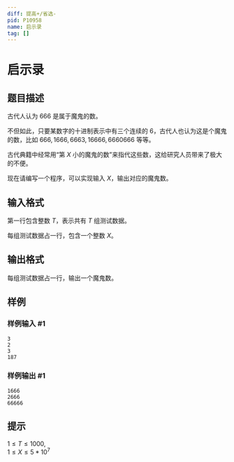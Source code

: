 ```yaml
---
diff: 提高+/省选-
pid: P10958
name: 启示录
tag: []
---
```

# 启示录
## 题目描述

古代人认为 $666$ 是属于魔鬼的数。

不但如此，只要某数字的十进制表示中有三个连续的 $6$，古代人也认为这是个魔鬼的数，比如 $666,1666,6663,16666,6660666$ 等等。

古代典籍中经常用“第 $X$ 小的魔鬼的数”来指代这些数，这给研究人员带来了极大的不便。

现在请编写一个程序，可以实现输入 $X$，输出对应的魔鬼数。
## 输入格式

第一行包含整数 $T$，表示共有 $T$ 组测试数据。

每组测试数据占一行，包含一个整数 $X$。
## 输出格式

每组测试数据占一行，输出一个魔鬼数。

## 样例

### 样例输入 #1
```
3
2
3
187
```
### 样例输出 #1
```
1666
2666
66666
```
## 提示

$1 \le T \le 1000$,  
$1 \le X \le 5*10^7$
